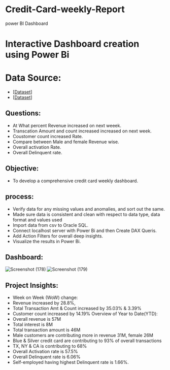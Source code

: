 # Credit-Card-weekly-Report
power BI Dashboard
# Interactive Dashboard creation using Power Bi
# Data Source:
- [<a href="https://github.com/ivamcthor/Credit-Card-weekly-Report/blob/main/credit_card.csv">Dataset</a>]
- [<a href="https://github.com/ivamcthor/Credit-Card-weekly-Report/blob/main/customer.csv">Dataset</a>]

## Questions:
-  At What percent Revenue increased on next weeek.
-  Transcation Amount and count increased increased on next week.
-  Coustomer count increased Rate.
-  Compare between Male and female Revenue wise.
-  Overall activation Rate.
-  Overall Delinquent rate.

## Objective: 
-  To develop a comprehensive credit card weekly dashboard.
## process:
-  Verify data for any missing values and anomalies, and sort out the same.
-  Made sure data is consistent and clean with respect to data type, data format and values used
-  Import data from csv to Oracle SQL.
-  Connect localhost server with Power Bi and then Create DAX Queris.
-  Add Action Filters for overall deep insights.
-  Visualize the results in Power Bi. 
## Dashboard:
![Screenshot (178)](https://github.com/user-attachments/assets/c760f089-1c95-4838-86d8-eebfbb26fbfd)
![Screenshot (179)](https://github.com/user-attachments/assets/80415d89-4b63-4fd2-8e51-aa8c39b62fe1)

## Project Insights: 
-  Week on Week (WoW) change: 
-  Revenue increased by 28.8%, 
-  Total Transaction Amt & Count increased by 35.03% & 3.39% 
-  Customer count increased by 14.19% 
Overview of Year to Date(YTD): 
-  Overall revenue is 57M 
-  Total interest is 8M 
-  Total transaction amount is 46M 
-  Male customers are contributing more in revenue 31M, female 26M 
-  Blue & Silver credit card are contributing to 93% of overall transactions 
-  TX, NY & CA is contributing to 68% 
-  Overall Activation rate is 57.5%
-  Overall Delinquent rate is 6.06%
-  Self-employed having highest Delinquent rate is 1.66%.

